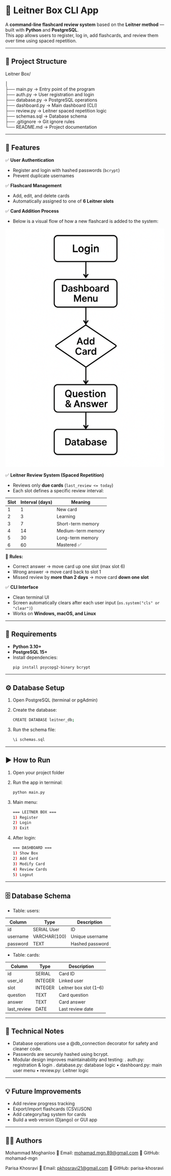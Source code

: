 # 🧠 Leitner Box CLI App

A **command-line flashcard review system** based on the **Leitner method** — built with **Python** and **PostgreSQL**.  
This app allows users to register, log in, add flashcards, and review them over time using spaced repetition.

---

## 📁 Project Structure

Leitner Box/

│                                                         
├── main.py              → Entry point of the program  
├── auth.py              → User registration and login  
├── database.py          → PostgreSQL operations  
├── dashboard.py         → Main dashboard (CLI)  
├── review.py            → Leitner spaced repetition logic  
├── schemas.sql          → Database schema  
├── .gitignore           → Git ignore rules  
└── README.md            → Project documentation

---

## 🚀 Features

✅ **User Authentication**  
- Register and login with hashed passwords (`bcrypt`)  
- Prevent duplicate usernames  

✅ **Flashcard Management**  
- Add, edit, and delete cards  
- Automatically assigned to one of **6 Leitner slots**  

✅ **Card Addition Process**
- Below is a visual flow of how a new flashcard is added to the system:

<p align="left">
  <img src="1.PNG" alt="Leitner Box Flowchart" width="500"/>
</p>

✅ **Leitner Review System (Spaced Repetition)**  
- Reviews only **due cards** (`last_review <= today`)  
- Each slot defines a specific review interval:  

| Slot | Interval (days) | Meaning            |
|------|-----------------|--------------------|
| 1    | 1               | New card           |
| 2    | 3               | Learning           |
| 3    | 7               | Short-term memory  |
| 4    | 14              | Medium-term memory |
| 5    | 30              | Long-term memory   |
| 6    | 60              | Mastered ✅        |

📌 **Rules:**  
- Correct answer → move card up one slot (max slot 6)  
- Wrong answer → move card back to slot 1  
- Missed review by **more than 2 days** → move card **down one slot**

✅ **CLI Interface**  
- Clean terminal UI  
- Screen automatically clears after each user input (`os.system("cls" or "clear")`)  
- Works on **Windows, macOS, and Linux**

---

## 🧩 Requirements

- **Python 3.10+**
- **PostgreSQL 15+**
- Install dependencies:
  ```bash
  pip install psycopg2-binary bcrypt

---

## ⚙️ Database Setup

1. Open PostgreSQL (terminal or pgAdmin)

2. Create the database:
   ```bash
   CREATE DATABASE leitner_db;

3. Run the schema file:
   ```bash
   \i schemas.sql

---

## ▶️ How to Run

1. Open your project folder

2. Run the app in terminal:
   ```bash
   python main.py

3. Main menu:
   ```bash
   === LEITNER BOX ===
   1) Register
   2) Login
   3) Exit

4. After login:
   ```bash
   === DASHBOARD ===
   1) Show Box
   2) Add Card
   3) Modify Card
   4) Review Cards
   5) Logout

---

## 🗄️ Database Schema

- Table: users:

| Column   | Type         | Description     |
|----------|--------------|-----------------|
| id	   | SERIAL	User  | ID              |
| username | VARCHAR(100) | Unique username |
| password | TEXT         | Hashed password |


- Table: cards:

| Column      | Type    | Description            |
|-------------|---------|------------------------|
| id          | SERIAL  | Card ID                |
| user_id     | INTEGER | Linked user            |
| slot        | INTEGER | Leitner box slot (1–6) |
| question    | TEXT    | Card question          |
| answer      | TEXT    | Card answer            |
| last_review | DATE    | Last review date       |

---

## 🧩 Technical Notes

- Database operations use a @db_connection decorator for safety and cleaner code.
- Passwords are securely hashed using bcrypt.
- Modular design improves maintainability and testing:
 . auth.py: registration & login
 . database.py: database logic
 • dashboard.py: main user menu
 • review.py: Leitner logic

---

## 💡 Future Improvements

- Add review progress tracking
- Export/import flashcards (CSV/JSON)
- Add category/tag system for cards
- Build a web version (Django) or GUI app

---

## 👨‍💻 Authors

Mohammad Moghanloo
📧 Email: mohamad.mgn.89@gmail.com
🐙 GitHub: mohamad-mgn

Parisa Khosravi
📧 Email: pkhosravi21@gmail.com
🐙 GitHub: parisa-khosravi